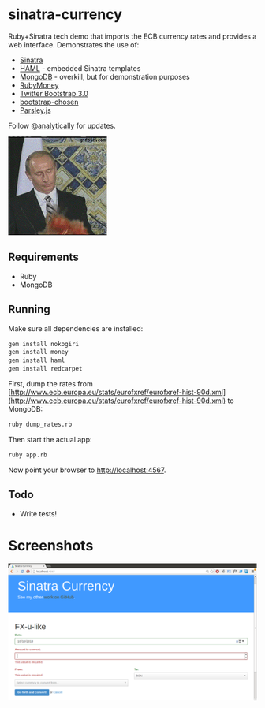 sinatra-currency
================

Ruby+Sinatra tech demo that imports the ECB currency rates and provides a web interface. Demonstrates the use of:

  - [Sinatra](http://www.sinatrarb.com/)
  - [HAML](http://haml.info/) - embedded Sinatra templates
  - [MongoDB](http://www.mongodb.org/) - overkill, but for demonstration purposes
  - [RubyMoney](https://github.com/RubyMoney/money)
  - [Twitter Bootstrap 3.0](http://getbootstrap.com/)
  - [bootstrap-chosen](https://github.com/alxlit/bootstrap-chosen)
  - [Parsley.js](http://parsleyjs.org/)

Follow [@analytically](http://twitter.com/analytically) for updates.

![See](see.gif)

## Requirements

  - Ruby
  - MongoDB

## Running

Make sure all dependencies are installed:

```sh
gem install nokogiri
gem install money
gem install haml
gem install redcarpet
```

First, dump the rates from [http://www.ecb.europa.eu/stats/eurofxref/eurofxref-hist-90d.xml](http://www.ecb.europa.eu/stats/eurofxref/eurofxref-hist-90d.xml) to MongoDB:

```sh
ruby dump_rates.rb
```

Then start the actual app:

```sh
ruby app.rb
```

Now point your browser to [http://localhost:4567](http://localhost:4567).

## Todo

  - Write tests!

# Screenshots

![Screenshot](screenshot.png)

